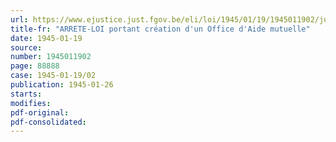 ```yaml
---
url: https://www.ejustice.just.fgov.be/eli/loi/1945/01/19/1945011902/justel
title-fr: "ARRETE-LOI portant création d'un Office d'Aide mutuelle"
date: 1945-01-19
source:
number: 1945011902
page: 88888
case: 1945-01-19/02
publication: 1945-01-26
starts:
modifies:
pdf-original:
pdf-consolidated:
---
```



